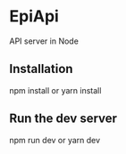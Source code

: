 # EpiApi
API server in Node

## Installation
npm install or
yarn install

## Run the dev server
npm run dev or
yarn dev
